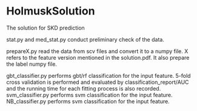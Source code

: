 # HolmuskSolution


The solution for SKD prediction

stat.py and med_stat.py conduct preliminary check of the data.

prepareX.py read the data from scv files and convert it to a numpy file. X refers to the feature version mentioned in the solution.pdf. It also prepare the label numpy file.

gbt_classifier.py performs gbt/rf classification for the input feature. 5-fold cross validation is performed and evaluated by classification_report/AUC and the running time for each fitting process is also recorded. 
svm_classifier.py performs svm classification for the input feature.
NB_classifier.py performs svm classification for the input feature.

